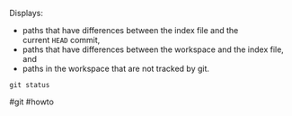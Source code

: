 Displays:  
 - paths that have differences between the index file and the current `HEAD` commit,  
 - paths that have differences between the workspace and the index file, and  
 - paths in the workspace that are not tracked by git.

```
git status
```

#git  #howto 